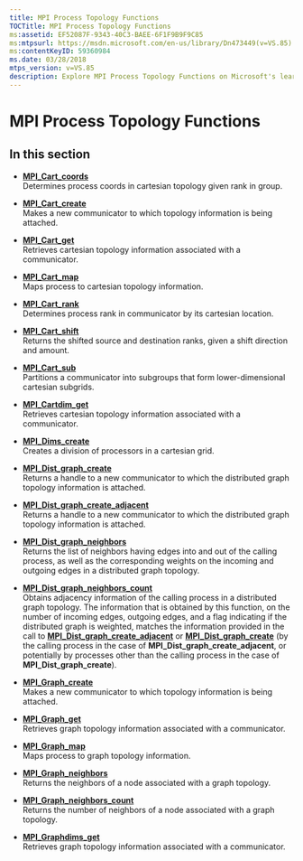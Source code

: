 ```yaml
---
title: MPI Process Topology Functions
TOCTitle: MPI Process Topology Functions
ms:assetid: EF52087F-9343-40C3-BAEE-6F1F9B9F9C85
ms:mtpsurl: https://msdn.microsoft.com/en-us/library/Dn473449(v=VS.85)
ms:contentKeyID: 59360984
ms.date: 03/28/2018
mtps_version: v=VS.85
description: Explore MPI Process Topology Functions on Microsoft's learning platform. Understand cartesian topology, graph topology, and distributed graph topology.
---
```


# MPI Process Topology Functions

## In this section

  - [**MPI\_Cart\_coords**](mpi-cart-coords-function.md)  
    Determines process coords in cartesian topology given rank in group.

  - [**MPI\_Cart\_create**](mpi-cart-create-function.md)  
    Makes a new communicator to which topology information is being attached.

  - [**MPI\_Cart\_get**](mpi-cart-get-function.md)  
    Retrieves cartesian topology information associated with a communicator.

  - [**MPI\_Cart\_map**](mpi-cart-map-function.md)  
    Maps process to cartesian topology information.

  - [**MPI\_Cart\_rank**](mpi-cart-rank-function.md)  
    Determines process rank in communicator by its cartesian location.

  - [**MPI\_Cart\_shift**](mpi-cart-shift-function.md)  
    Returns the shifted source and destination ranks, given a shift direction and amount.

  - [**MPI\_Cart\_sub**](mpi-cart-sub-function.md)  
    Partitions a communicator into subgroups that form lower-dimensional cartesian subgrids.

  - [**MPI\_Cartdim\_get**](mpi-cartdim-get-function.md)  
    Retrieves cartesian topology information associated with a communicator.

  - [**MPI\_Dims\_create**](mpi-dims-create-function.md)  
    Creates a division of processors in a cartesian grid.

  - [**MPI\_Dist\_graph\_create**](mpi-dist-graph-create-function.md)  
    Returns a handle to a new communicator to which the distributed graph topology information is attached.

  - [**MPI\_Dist\_graph\_create\_adjacent**](mpi-dist-graph-create-adjacent-function.md)  
    Returns a handle to a new communicator to which the distributed graph topology information is attached.

  - [**MPI\_Dist\_graph\_neighbors**](mpi-dist-graph-neighbors-function.md)  
    Returns the list of neighbors having edges into and out of the calling process, as well as the corresponding weights on the incoming and outgoing edges in a distributed graph topology.

  - [**MPI\_Dist\_graph\_neighbors\_count**](mpi-dist-graph-neighbors-count-function.md)  
    Obtains adjacency information of the calling process in a distributed graph topology. The information that is obtained by this function, on the number of incoming edges, outgoing edges, and a flag indicating if the distributed graph is weighted, matches the information provided in the call to [**MPI\_Dist\_graph\_create\_adjacent**](mpi-dist-graph-create-adjacent-function.md) or [**MPI\_Dist\_graph\_create**](mpi-dist-graph-create-function.md) (by the calling process in the case of **MPI\_Dist\_graph\_create\_adjacent**, or potentially by processes other than the calling process in the case of **MPI\_Dist\_graph\_create**).

  - [**MPI\_Graph\_create**](mpi-graph-create-function.md)  
    Makes a new communicator to which topology information is being attached.

  - [**MPI\_Graph\_get**](mpi-graph-get-function.md)  
    Retrieves graph topology information associated with a communicator.

  - [**MPI\_Graph\_map**](mpi-graph-map-function.md)  
    Maps process to graph topology information.

  - [**MPI\_Graph\_neighbors**](mpi-graph-neighbors-function.md)  
    Returns the neighbors of a node associated with a graph topology.

  - [**MPI\_Graph\_neighbors\_count**](mpi-graph-neighbors-count-function.md)  
    Returns the number of neighbors of a node associated with a graph topology.

  - [**MPI\_Graphdims\_get**](mpi-graphdims-get-function.md)  
    Retrieves graph topology information associated with a communicator.

